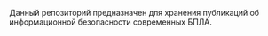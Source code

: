 Данный репозиторий предназначен для хранения публикаций об информационной безопасности современных БПЛА.
